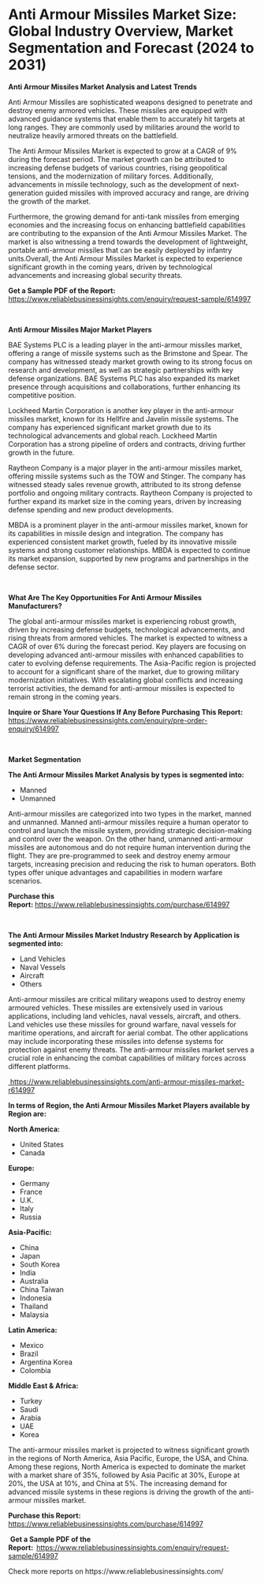 <p><h1>Anti Armour Missiles Market Size: Global Industry Overview, Market Segmentation and Forecast (2024 to 2031)</h1></p><p><strong>Anti Armour Missiles Market Analysis and Latest Trends</strong></p>
<p><p>Anti Armour Missiles are sophisticated weapons designed to penetrate and destroy enemy armored vehicles. These missiles are equipped with advanced guidance systems that enable them to accurately hit targets at long ranges. They are commonly used by militaries around the world to neutralize heavily armored threats on the battlefield.</p><p>The Anti Armour Missiles Market is expected to grow at a CAGR of 9% during the forecast period. The market growth can be attributed to increasing defense budgets of various countries, rising geopolitical tensions, and the modernization of military forces. Additionally, advancements in missile technology, such as the development of next-generation guided missiles with improved accuracy and range, are driving the growth of the market.</p><p>Furthermore, the growing demand for anti-tank missiles from emerging economies and the increasing focus on enhancing battlefield capabilities are contributing to the expansion of the Anti Armour Missiles Market. The market is also witnessing a trend towards the development of lightweight, portable anti-armour missiles that can be easily deployed by infantry units.Overall, the Anti Armour Missiles Market is expected to experience significant growth in the coming years, driven by technological advancements and increasing global security threats.</p></p>
<p><strong>Get a Sample PDF of the Report:&nbsp;</strong> <a href="https://www.reliablebusinessinsights.com/enquiry/request-sample/614997">https://www.reliablebusinessinsights.com/enquiry/request-sample/614997</a></p>
<p>&nbsp;</p>
<p><strong>Anti Armour Missiles Major Market Players</strong></p>
<p><p>BAE Systems PLC is a leading player in the anti-armour missiles market, offering a range of missile systems such as the Brimstone and Spear. The company has witnessed steady market growth owing to its strong focus on research and development, as well as strategic partnerships with key defense organizations. BAE Systems PLC has also expanded its market presence through acquisitions and collaborations, further enhancing its competitive position.</p><p>Lockheed Martin Corporation is another key player in the anti-armour missiles market, known for its Hellfire and Javelin missile systems. The company has experienced significant market growth due to its technological advancements and global reach. Lockheed Martin Corporation has a strong pipeline of orders and contracts, driving further growth in the future.</p><p>Raytheon Company is a major player in the anti-armour missiles market, offering missile systems such as the TOW and Stinger. The company has witnessed steady sales revenue growth, attributed to its strong defense portfolio and ongoing military contracts. Raytheon Company is projected to further expand its market size in the coming years, driven by increasing defense spending and new product developments.</p><p>MBDA is a prominent player in the anti-armour missiles market, known for its capabilities in missile design and integration. The company has experienced consistent market growth, fueled by its innovative missile systems and strong customer relationships. MBDA is expected to continue its market expansion, supported by new programs and partnerships in the defense sector.</p></p>
<p>&nbsp;</p>
<p><strong>What Are The Key Opportunities For Anti Armour Missiles Manufacturers?</strong></p>
<p><p>The global anti-armour missiles market is experiencing robust growth, driven by increasing defense budgets, technological advancements, and rising threats from armored vehicles. The market is expected to witness a CAGR of over 6% during the forecast period. Key players are focusing on developing advanced anti-armour missiles with enhanced capabilities to cater to evolving defense requirements. The Asia-Pacific region is projected to account for a significant share of the market, due to growing military modernization initiatives. With escalating global conflicts and increasing terrorist activities, the demand for anti-armour missiles is expected to remain strong in the coming years.</p></p>
<p><strong>Inquire or Share Your Questions If Any Before Purchasing This Report:</strong> <a href="https://www.reliablebusinessinsights.com/enquiry/pre-order-enquiry/614997">https://www.reliablebusinessinsights.com/enquiry/pre-order-enquiry/614997</a></p>
<p>&nbsp;</p>
<p><strong>Market Segmentation</strong></p>
<p><strong>The Anti Armour Missiles Market Analysis by types is segmented into:</strong></p>
<p><ul><li>Manned</li><li>Unmanned</li></ul></p>
<p><p>Anti-armour missiles are categorized into two types in the market, manned and unmanned. Manned anti-armour missiles require a human operator to control and launch the missile system, providing strategic decision-making and control over the weapon. On the other hand, unmanned anti-armour missiles are autonomous and do not require human intervention during the flight. They are pre-programmed to seek and destroy enemy armour targets, increasing precision and reducing the risk to human operators. Both types offer unique advantages and capabilities in modern warfare scenarios.</p></p>
<p><strong>Purchase this Report:&nbsp;</strong><a href="https://www.reliablebusinessinsights.com/purchase/614997">https://www.reliablebusinessinsights.com/purchase/614997</a></p>
<p>&nbsp;</p>
<p><strong>The Anti Armour Missiles Market Industry Research by Application is segmented into:</strong></p>
<p><ul><li>Land Vehicles</li><li>Naval Vessels</li><li>Aircraft</li><li>Others</li></ul></p>
<p><p>Anti-armour missiles are critical military weapons used to destroy enemy armoured vehicles. These missiles are extensively used in various applications, including land vehicles, naval vessels, aircraft, and others. Land vehicles use these missiles for ground warfare, naval vessels for maritime operations, and aircraft for aerial combat. The other applications may include incorporating these missiles into defense systems for protection against enemy threats. The anti-armour missiles market serves a crucial role in enhancing the combat capabilities of military forces across different platforms.</p></p>
<p><a href="https://www.reliablebusinessinsights.com/anti-armour-missiles-market-r614997">&nbsp;https://www.reliablebusinessinsights.com/anti-armour-missiles-market-r614997</a></p>
<p><strong>In terms of Region, the Anti Armour Missiles Market Players available by Region are:</strong></p>
<p>
    <p> <strong> North America: </strong>
        <ul>
            <li>United States</li>
            <li>Canada</li>
        </ul>
        </p> 
    <p> <strong> Europe: </strong>
        <ul>
            <li>Germany</li>
            <li>France</li>
            <li>U.K.</li>
            <li>Italy</li>
            <li>Russia</li>
        </ul>
        </p> 
    <p> <strong> Asia-Pacific: </strong>
        <ul>
            <li>China</li>
            <li>Japan</li>
            <li>South Korea</li>
            <li>India</li>
            <li>Australia</li>
            <li>China Taiwan</li>
            <li>Indonesia</li>
            <li>Thailand</li>
            <li>Malaysia</li>
        </ul>
        </p> 
    <p> <strong> Latin America: </strong>
        <ul>
            <li>Mexico</li>
            <li>Brazil</li>
            <li>Argentina Korea</li>
            <li>Colombia</li>
        </ul>
        </p> 
    <p> <strong> Middle East & Africa: </strong>
        <ul>
            <li>Turkey</li>
            <li>Saudi</li>
            <li>Arabia</li>
            <li>UAE</li>
            <li>Korea</li>
        </ul>
    </p>
    </p>
<p><p>The anti-armour missiles market is projected to witness significant growth in the regions of North America, Asia Pacific, Europe, the USA, and China. Among these regions, North America is expected to dominate the market with a market share of 35%, followed by Asia Pacific at 30%, Europe at 20%, the USA at 10%, and China at 5%. The increasing demand for advanced missile systems in these regions is driving the growth of the anti-armour missiles market.</p></p>
<p><strong>Purchase this Report: </strong><a href="https://www.reliablebusinessinsights.com/purchase/614997">https://www.reliablebusinessinsights.com/purchase/614997</a></p>
<p>&nbsp;<strong>Get a Sample PDF of the Report:&nbsp;&nbsp;</strong><a href="https://www.reliablebusinessinsights.com/enquiry/request-sample/614997">https://www.reliablebusinessinsights.com/enquiry/request-sample/614997</a></p>
<p><strong></strong></p>
<p>Check more reports on https://www.reliablebusinessinsights.com/</p>
